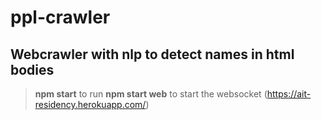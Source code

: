 # ppl-crawler

## Webcrawler with nlp to detect names in html bodies

>**npm start** 
to run
>**npm start web** 
to start the websocket (https://ait-residency.herokuapp.com/)

